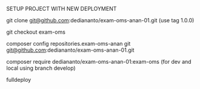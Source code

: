 SETUP PROJECT WITH NEW DEPLOYMENT

git clone git@github.com:dediananto/exam-oms-anan-01.git (use tag 1.0.0)

git checkout exam-oms


composer config repositories.exam-oms-anan git git@github.com:dediananto/exam-oms-anan-01.git


composer require dediananto/exam-oms-anan-01:exam-oms (for dev and local using branch develop)


fulldeploy
